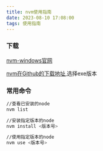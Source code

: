 ```yaml
---
title: nvm使用指南
date: 2023-08-10 17:08:00
tags: 使用指南
---
```


### 下载
[nvm-windows官网](https://github.com/coreybutler/nvm-windows )

[nvm在Github的下载地址](https://github.com/coreybutler/nvm-windows/releases ),选择exe版本

### 常用命令
```bash
//查看已安装的node
nvm list 

//安装指定版本的node
nvm install <版本号>

//使用指定版本的node
nvm use <版本号> 


```

